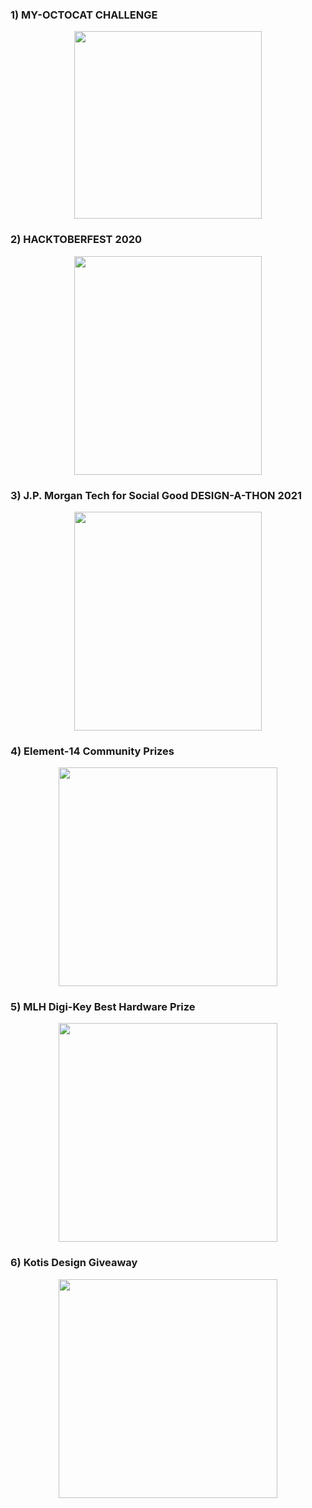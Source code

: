 ### 1) MY-OCTOCAT CHALLENGE
<div align="center">
  <img src="https://github.com/akshitagupta15june/My-Winning-Hackathons/blob/main/Images/octocat.jpg" height=300 width=300>
  </div>
  
### 2) HACKTOBERFEST 2020
<div align="center">
  <img src="https://github.com/akshitagupta15june/My-Winning-Hackathons/blob/main/Images/hacktoberfest.jpg" height=350 width=300>
  </div>
  
### 3) J.P. Morgan Tech for Social Good DESIGN-A-THON 2021
<div align="center">
  <img src="https://github.com/akshitagupta15june/My-Winning-Hackathons/blob/main/Images/jp-morgan.jpg" height=350 width=300>
  </div>
  
### 4) Element-14 Community Prizes
<div align="center">
  <img src="https://github.com/akshitagupta15june/My-Winning-Hackathons/blob/main/Images/element14.jpg" height=350 width=350>
  </div>
  
### 5) MLH Digi-Key Best Hardware Prize 
<div align="center">
  <img src="https://github.com/akshitagupta15june/My-Winning-Hackathons/blob/main/Images/digikey.jpeg" height=350 width=350>
  </div>
  
### 6) Kotis Design Giveaway 
<div align="center">
  <img src="https://github.com/akshitagupta15june/My-Winning-Hackathons/blob/main/Images/socks.jpeg" height=350 width=350>
  </div>
  
  
  
  
  
  
  
  
  
  
  
  
  
  
  
  
  
  
  
  
  
  
